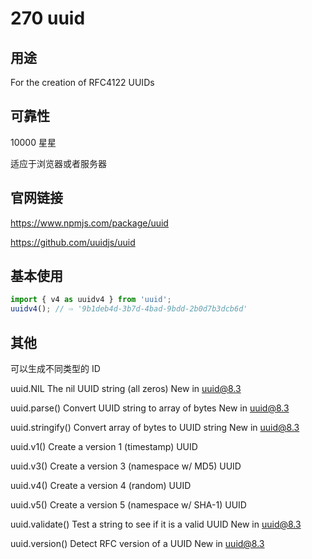 # 270 uuid

## 用途

For the creation of RFC4122 UUIDs

## 可靠性

10000 星星

适应于浏览器或者服务器

## 官网链接

https://www.npmjs.com/package/uuid

https://github.com/uuidjs/uuid

## 基本使用

```js
import { v4 as uuidv4 } from 'uuid';
uuidv4(); // ⇨ '9b1deb4d-3b7d-4bad-9bdd-2b0d7b3dcb6d'
```

## 其他

可以生成不同类型的 ID

uuid.NIL	The nil UUID string (all zeros)	New in uuid@8.3

uuid.parse()	Convert UUID string to array of bytes	New in uuid@8.3

uuid.stringify()	Convert array of bytes to UUID string	New in uuid@8.3

uuid.v1()	Create a version 1 (timestamp) UUID	

uuid.v3()	Create a version 3 (namespace w/ MD5) UUID	

uuid.v4()	Create a version 4 (random) UUID	

uuid.v5()	Create a version 5 (namespace w/ SHA-1) UUID	

uuid.validate()	Test a string to see if it is a valid UUID	New in uuid@8.3

uuid.version()	Detect RFC version of a UUID	New in uuid@8.3
